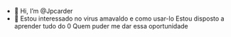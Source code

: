 - 👋 Hi, I’m @Jpcarder
- 👀 Estou interessado no virus amavaldo e como usar-lo
Estou disposto a aprender tudo do 0 
Quem puder me dar essa oportunidade 
